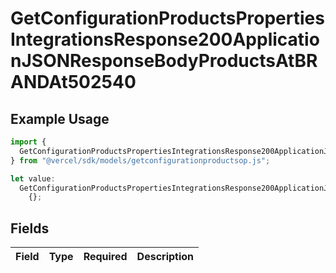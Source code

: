# GetConfigurationProductsPropertiesIntegrationsResponse200ApplicationJSONResponseBodyProductsAtBRANDAt502540

## Example Usage

```typescript
import {
  GetConfigurationProductsPropertiesIntegrationsResponse200ApplicationJSONResponseBodyProductsAtBRANDAt502540,
} from "@vercel/sdk/models/getconfigurationproductsop.js";

let value:
  GetConfigurationProductsPropertiesIntegrationsResponse200ApplicationJSONResponseBodyProductsAtBRANDAt502540 =
    {};
```

## Fields

| Field       | Type        | Required    | Description |
| ----------- | ----------- | ----------- | ----------- |